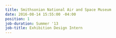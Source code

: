 ```yaml
---
title: Smithsonian National Air and Space Museum
date: 2016-08-14 15:55:00 -04:00
position: 1
job-duration: Summer '13
job-title: Exhibition Design Intern
---
```


